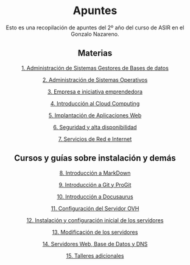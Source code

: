 <div align="center">

# Apuntes

Esto es una recopilación de apuntes del 2º año del curso
de ASIR en el Gonzalo Nazareno.

## Materias

[1. Administración de Sistemas Gestores de Bases de datos](./BBDD)

[2. Administración de Sistemas Operativos](./ASO)

[3. Empresa e iniciativa emprendedora](https://github.com/ManuelLoraRoman/ApuntesASIR/tree/master/Empresa%20e%20iniciativa%20emprendedora)

[4. Introducción al Cloud Computing](./HLC)

[5. Implantación de Aplicaciones Web](./IAW)

[6. Seguridad y alta disponibilidad](./SAD)

[7. Servicios de Red e Internet](./SRI)

## Cursos y guías sobre instalación y demás

[8. Introducción a MarkDown](./IntroduccionAMarkDown.md)

[9. Introducción a Git y ProGit](./GityProGit.md)

[10. Introducción a Docusaurus](https://github.com/ManuelLoraRoman/ApuntesASIR/tree/master/IntroduccionDocusaurus.md)

[11. Configuración del Servidor OVH](./OVH.md)

[12. Instalación y configuración inicial de los servidores](./confservidores.md)

[13. Modificación de los servidores](./modconfservidores.md)

[14. Servidores Web, Base de Datos y DNS](./BBDDNServopenstack.md)

[15. Talleres adicionales](./Talleres)

</div>
